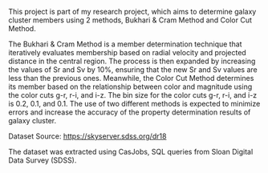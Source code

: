 This project is part of my research project, which aims to determine galaxy cluster members using 2 methods, Bukhari & Cram Method and Color Cut Method.

The Bukhari & Cram Method is a member determination technique that iteratively evaluates membership based on radial velocity and projected distance in the central region. The process is then expanded by increasing the values of Sr and Sv by 10%, ensuring that the new Sr and Sv values are less than the previous ones. Meanwhile, the Color Cut Method determines its member based on the relationship between color and magnitude using the color cuts g-r, r-i, and i-z. The bin size for the color cuts g-r, r-i, and i-z is 0.2, 0.1, and 0.1. The use of two different methods is expected to minimize errors and increase the accuracy of the property determination results of galaxy cluster. 

Dataset Source: https://skyserver.sdss.org/dr18

The dataset was extracted using CasJobs, SQL queries from Sloan Digital Data Survey (SDSS).
